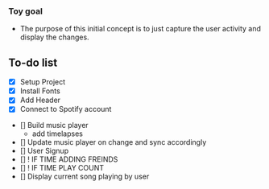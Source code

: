 ### Toy goal
 
 - The purpose of this initial concept is to just capture the user activity and display the changes. 

## To-do list

- [x] Setup Project 
- [x] Install Fonts 
- [x] Add Header
- [x] Connect to Spotify account
- []  Build music player 
     - add timelapses
- []  Update music player on change and sync accordingly 
- []  User Signup
- []  ! IF TIME ADDING FREINDS 
- []  ! IF TIME PLAY COUNT 
- [] Display current song playing by user